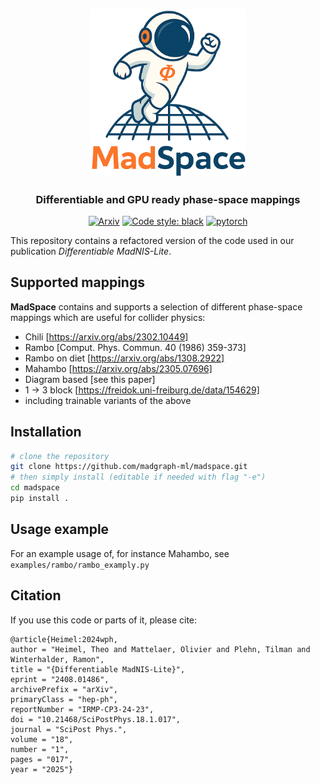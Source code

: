 <p align="center">
  <img src="docs/_static/logo-light.png" width="250", alt="MadNIS">
</p>

<h3 align="center">Differentiable and GPU ready phase-space mappings</h3>

<p align="center">
<a href="https://arxiv.org/abs/2408.01486"><img alt="Arxiv" src="https://img.shields.io/badge/arXiv-2408.01486-b31b1b.svg"></a>
<a href="https://github.com/psf/black"><img alt="Code style: black" src="https://img.shields.io/badge/code%20style-black-000000.svg"></a>
<a href="https://pytorch.org"><img alt="pytorch" src="https://img.shields.io/badge/PyTorch-2.0-DC583A.svg?style=flat&logo=pytorch"></a>
</p>

This repository contains a refactored version of the code used in our publication *Differentiable MadNIS-Lite*. 

## Supported mappings

**MadSpace** contains and supports a selection of different phase-space mappings which are useful for collider physics:
- Chili [https://arxiv.org/abs/2302.10449]
- Rambo [Comput. Phys. Commun. 40 (1986) 359-373]
- Rambo on diet [https://arxiv.org/abs/1308.2922]
- Mahambo [https://arxiv.org/abs/2305.07696]
- Diagram based [see this paper]
- 1 $\to$ 3  block [https://freidok.uni-freiburg.de/data/154629]
- including trainable variants of the above


## Installation

```sh
# clone the repository
git clone https://github.com/madgraph-ml/madspace.git
# then simply install (editable if needed with flag "-e")
cd madspace
pip install .
```

## Usage example

For an example usage of, for instance Mahambo, see `examples/rambo/rambo_examply.py`

## Citation

If you use this code or parts of it, please cite:

    @article{Heimel:2024wph,
    author = "Heimel, Theo and Mattelaer, Olivier and Plehn, Tilman and Winterhalder, Ramon",
    title = "{Differentiable MadNIS-Lite}",
    eprint = "2408.01486",
    archivePrefix = "arXiv",
    primaryClass = "hep-ph",
    reportNumber = "IRMP-CP3-24-23",
    doi = "10.21468/SciPostPhys.18.1.017",
    journal = "SciPost Phys.",
    volume = "18",
    number = "1",
    pages = "017",
    year = "2025"}

